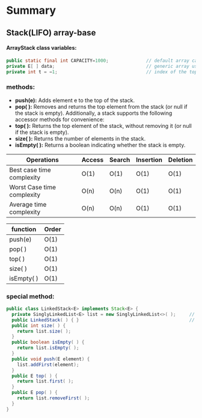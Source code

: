 # Summary


## Stack(LIFO) array-base
#### ArrayStack class variables:
```java
public static final int CAPACITY=1000;              // default array capacity
private E[ ] data;                                  // generic array used for storage
private int t = −1;                                 // index of the top element in stack
```
### methods:
  - **push(e):** Adds element e to the top of the stack.
  - **pop( ):** Removes and returns the top element from the stack
                (or null if the stack is empty).
                Additionally, a stack supports the following accessor methods for convenience:
  - **top( ):** Returns the top element of the stack, without removing it
                (or null if the stack is empty).
  - **size( ):** Returns the number of elements in the stack.
  - **isEmpty( ):** Returns a boolean indicating whether the stack is empty.

| Operations                 | Access | Search | Insertion | Deletion |
|----------------------------|--------|--------|-----------|----------|
| Best case time complexity  | O(1)   | O(1)   | O(1)      | O(1)     |
| Worst Case time complexity | O(n)   | O(n)   | O(1)      | O(1)     |
| Average time complexity    | O(n)   | O(n)   | O(1)      | O(1)     |

| function                   | Order  |
|----------------------------|--------|
| push(e)                    | O(1)   |
| pop( )                     | O(1)   |
| top( )                     | O(1)   |
| size( )                    | O(1)   |
| isEmpty( )                 | O(1)   |

### special method:
```java
public class LinkedStack<E> implements Stack<E> {
  private SinglyLinkedList<E> list = new SinglyLinkedList<>( );     // an empty list
  public LinkedStack( ) { }                                         // new stack relies on the initially empty list
  public int size( ) { 
    return list.size( );
  }
  public boolean isEmpty( ) { 
    return list.isEmpty( ); 
  }
  public void push(E element) { 
    list.addFirst(element);
  }
  public E top( ) { 
    return list.first( ); 
  }
  public E pop( ) { 
    return list.removeFirst( ); 
  }
}
```
